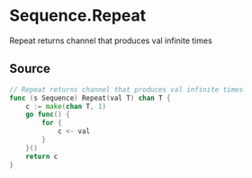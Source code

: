 # Sequence.Repeat

Repeat returns channel that produces val infinite times

## Source

```go
// Repeat returns channel that produces val infinite times
func (s Sequence) Repeat(val T) chan T {
	c := make(chan T, 1)
	go func() {
		for {
			c <- val
		}
	}()
	return c
}
```